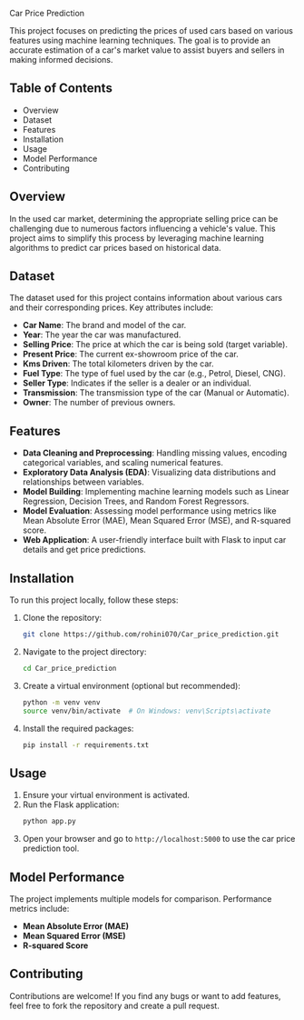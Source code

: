 Car Price Prediction

This project focuses on predicting the prices of used cars based on various features using machine learning techniques. The goal is to provide an accurate estimation of a car's market value to assist buyers and sellers in making informed decisions.

## Table of Contents
- Overview
- Dataset
- Features
- Installation
- Usage
- Model Performance
- Contributing

## Overview
In the used car market, determining the appropriate selling price can be challenging due to numerous factors influencing a vehicle's value. This project aims to simplify this process by leveraging machine learning algorithms to predict car prices based on historical data.

## Dataset
The dataset used for this project contains information about various cars and their corresponding prices. Key attributes include:

- **Car Name**: The brand and model of the car.
- **Year**: The year the car was manufactured.
- **Selling Price**: The price at which the car is being sold (target variable).
- **Present Price**: The current ex-showroom price of the car.
- **Kms Driven**: The total kilometers driven by the car.
- **Fuel Type**: The type of fuel used by the car (e.g., Petrol, Diesel, CNG).
- **Seller Type**: Indicates if the seller is a dealer or an individual.
- **Transmission**: The transmission type of the car (Manual or Automatic).
- **Owner**: The number of previous owners.

## Features
- **Data Cleaning and Preprocessing**: Handling missing values, encoding categorical variables, and scaling numerical features.
- **Exploratory Data Analysis (EDA)**: Visualizing data distributions and relationships between variables.
- **Model Building**: Implementing machine learning models such as Linear Regression, Decision Trees, and Random Forest Regressors.
- **Model Evaluation**: Assessing model performance using metrics like Mean Absolute Error (MAE), Mean Squared Error (MSE), and R-squared score.
- **Web Application**: A user-friendly interface built with Flask to input car details and get price predictions.

## Installation
To run this project locally, follow these steps:

1. Clone the repository:
   ```bash
   git clone https://github.com/rohini070/Car_price_prediction.git
   ```

2. Navigate to the project directory:
   ```bash
   cd Car_price_prediction
   ```

3. Create a virtual environment (optional but recommended):
   ```bash
   python -m venv venv
   source venv/bin/activate  # On Windows: venv\Scripts\activate
   ```

4. Install the required packages:
   ```bash
   pip install -r requirements.txt
   ```

## Usage
1. Ensure your virtual environment is activated.
2. Run the Flask application:
   ```bash
   python app.py
   ```
3. Open your browser and go to `http://localhost:5000` to use the car price prediction tool.

## Model Performance
The project implements multiple models for comparison. Performance metrics include:

- **Mean Absolute Error (MAE)**
- **Mean Squared Error (MSE)**
- **R-squared Score**

## Contributing
Contributions are welcome! If you find any bugs or want to add features, feel free to fork the repository and create a pull request.
